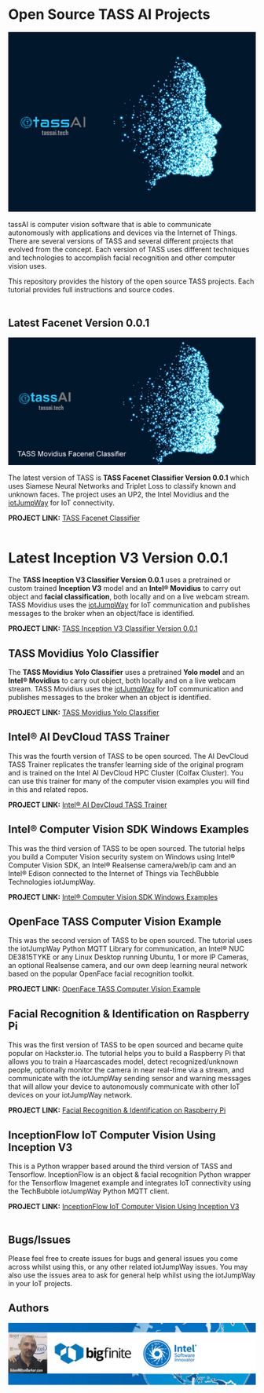 # Open Source TASS AI Projects

![Open Source TASS AI Projects](images/tass-ai.png)

tassAI is computer vision software that is able to communicate autonomously with applications and devices via the Internet of Things. There are several versions of TASS and several different projects that evolved from the concept. Each version of TASS uses different techniques and technologies to accomplish facial recognition and other computer vision uses.

This repository provides the history of the open source TASS projects. Each tutorial provides full instructions and source codes.<br /><br />

## Latest Facenet Version 0.0.1

[![TASS Facenet Classifier](images/facenet.jpg)](https://github.com/TASS-AI/TASS-Facenet)

The latest version of TASS is **TASS Facenet Classifier Version 0.0.1** which uses Siamese Neural Networks and Triplet Loss to classify known and unknown faces. The project uses an UP2, the Intel Movidius and the [iotJumpWay](https://www.iotJumpWay.tech "iotJumpWay") for IoT connectivity.

**PROJECT LINK:** [TASS Facenet Classifier](https://github.com/TASS-AI/TASS-Facenet "TASS Facenet Classifier")<br /><br />

# Latest Inception V3 Version 0.0.1

The **TASS Inception V3 Classifier Version 0.0.1** uses a pretrained or custom trained **Inception V3** model and an **Intel® Movidius** to carry out object and **facial classification**, both locally and on a live webcam stream. TASS Movidius uses the [iotJumpWay](https://www.iotJumpWay.tech "iotJumpWay") for IoT communication and publishes messages to the broker when an object/face is identified.

**PROJECT LINK:** [TASS Inception V3 Classifier Version 0.0.1](https://github.com/TASS-AI/TASS-Inception-V3 "TASS Inception V3 Classifier Version 0.0.1")<br />

## TASS Movidius Yolo Classifier

The **TASS Movidius Yolo Classifier** uses a pretrained **Yolo model** and an **Intel® Movidius** to carry out object, both locally and on a live webcam stream. TASS Movidius uses the [iotJumpWay](https://www.iotJumpWay.tech "iotJumpWay") for IoT communication and publishes messages to the broker when an object is identified.

**PROJECT LINK:** [TASS Movidius Yolo Classifier](https://github.com/iotJumpway/IoT-JumpWay-Intel-Examples/tree/master/Intel-Movidius/TASS/Yolo "TASS Movidius Yolo Classifier")<br />

## Intel® AI DevCloud TASS Trainer

This was the fourth version of TASS to be open sourced. The AI DevCloud TASS Trainer replicates the transfer learning side of the original program and is trained on the Intel  AI DevCloud HPC Cluster (Colfax Cluster). You can use this trainer for many of the computer vision examples you will find in this and related repos.

**PROJECT LINK:** [Intel® AI DevCloud TASS Trainer](https://github.com/iotJumpWay/IoT-JumpWay-Intel-Examples/tree/master/Intel-AI-DevCloud/Tass-Trainer "Intel® AI DevCloud TASS Trainer")<br />

## Intel® Computer Vision SDK Windows Examples

This was the third version of TASS to be open sourced. The tutorial helps you build a Computer Vision security system on Windows using Intel® Computer Vision SDK, an Intel® Realsense camera/web/ip cam and an Intel® Edison connected to the Internet of Things via TechBubble Technologies iotJumpWay.

**PROJECT LINK:** [Intel® Computer Vision SDK Windows Examples](https://github.com/iotJumpWay/IoT-JumpWay-Intel-Examples/tree/master/Intel-AI-DevCloud/Tass-Trainer "Intel® Computer Vision SDK Windows Examples")<br />

## OpenFace TASS Computer Vision Example

This was the second version of TASS to be open sourced. The tutorial uses the iotJumpWay Python MQTT Library for communication, an Intel® NUC DE3815TYKE or any Linux Desktop running Ubuntu, 1 or more IP Cameras, an optional Realsense camera, and our own deep learning neural network based on the popular OpenFace facial recognition toolkit.

**PROJECT LINK:** [OpenFace TASS Computer Vision Example](https://github.com/iotJumpWay/IoT-JumpWay-Intel-Examples/tree/master/Intel-Nuc/DE3815TYKE/Computer-Vision/Python/OpenFace "OpenFace TASS Computer Vision Example")<br />

## Facial Recognition & Identification on Raspberry Pi

This was the first version of TASS to be open sourced and became quite popular on Hackster.io. The tutorial helps you to build a Raspberry Pi that allows you to train a Haarcascades model, detect recognized/unknown people, optionally monitor the camera in near real-time via a stream, and communicate with the iotJumpWay sending sensor and warning messages that will allow your device to autonomously communicate with other IoT devices on your iotJumpWay network.

**PROJECT LINK:** [Facial Recognition & Identification on Raspberry Pi](https://github.com/iotJumpWay/IoT-JumpWay-RPI-Examples/tree/master/Computer-Vision/Python "Facial Recognition & Identification on Raspberry Pi")<br />

## InceptionFlow IoT Computer Vision Using Inception V3

This is a Python wrapper based around the third version of TASS and Tensorflow. InceptionFlow is an object & facial recognition Python wrapper for the Tensorflow Imagenet example and integrates IoT connectivity using the TechBubble iotJumpWay Python MQTT client.

**PROJECT LINK:** [InceptionFlow IoT Computer Vision Using Inception V3](https://github.com/iotJumpWay/InceptionFlow "InceptionFlow IoT Computer Vision Using Inception V3")<br /><br />

## Bugs/Issues

Please feel free to create issues for bugs and general issues you come across whilst using this, or any other related iotJumpWay issues. You may also use the issues area to ask for general help whilst using the iotJumpWay in your IoT projects.

## Authors

[![Adam Milton-Barker: BigFinite IoT Network Engineer & Intel® Software Innovator](images/Adam-Milton-Barker.jpg)](https://github.com/AdamMiltonBarker)